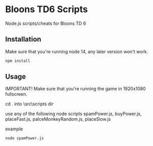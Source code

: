 # Bloons TD6 Scripts

Node.js scripts/cheats for Bloons TD 6

## Installation

Make sure that you're running node 14, any later version won't work.

```bash
npm install 
```

## Usage

IMPORTANT! Make sure that you're running the game in 1920x1080 fullscreen.

cd . into \src\scripts dir

use any of the following node scripts spamPower.js, buyPower.js, placeFast.js, palceMonkeyRandom.js, placeSlow.js

example

```bash
node spamPower.js
```

